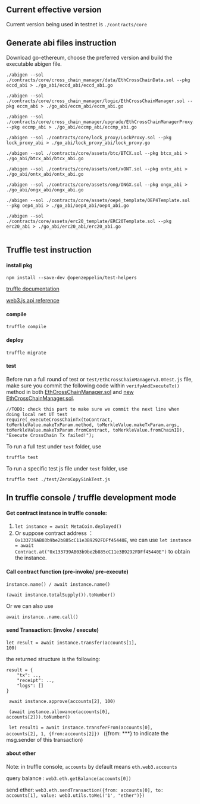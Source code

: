 ## Current effective version

Current version being used in testnet is `./contracts/core`

## Generate abi files instruction

Download go-ethereum, choose the preferred version and build the executable abigen file.

```
./abigen --sol ./contracts/core/cross_chain_manager/data/EthCrossChainData.sol --pkg eccd_abi > ./go_abi/eccd_abi/eccd_abi.go

./abigen --sol ./contracts/core/cross_chain_manager/logic/EthCrossChainManager.sol --pkg eccm_abi > ./go_abi/eccm_abi/eccm_abi.go

./abigen --sol ./contracts/core/cross_chain_manager/upgrade/EthCrossChainManagerProxy.sol --pkg eccmp_abi > ./go_abi/eccmp_abi/eccmp_abi.go

./abigen --sol ./contracts/core/lock_proxy/LockProxy.sol --pkg lock_proxy_abi > ./go_abi/lock_proxy_abi/lock_proxy.go

./abigen --sol ./contracts/core/assets/btc/BTCX.sol --pkg btcx_abi > ./go_abi/btcx_abi/btcx_abi.go

./abigen --sol ./contracts/core/assets/ont/xONT.sol --pkg ontx_abi > ./go_abi/ontx_abi/ontx_abi.go

./abigen --sol ./contracts/core/assets/ong/ONGX.sol --pkg ongx_abi > ./go_abi/ongx_abi/ongx_abi.go

./abigen --sol ./contracts/core/assets/oep4_template/OEP4Template.sol --pkg oep4_abi > ./go_abi/oep4_abi/oep4_abi.go

./abigen --sol ./contracts/core/assets/erc20_template/ERC20Template.sol --pkg erc20_abi > ./go_abi/erc20_abi/erc20_abi.go


```

## Truffle test instruction

#### install pkg
```
npm install --save-dev @openzeppelin/test-helpers

```



[truffle documentation](https://learnblockchain.cn/docs/truffle/getting-started/interacting-with-your-contracts.html)

[web3.js api reference](https://web3.tryblockchain.org/Web3.js-api-refrence.html)

#### compile
```
truffle compile
```

#### deploy
```
truffle migrate
```

#### test

Before run a full round of test or `test/EthCrossChainManagerv3.0Test.js` file, make sure you commit the following code within ```verifyAndExecuteTx()``` method in both [EthCrossChainManager.sol](./contracts/core/CrossChainManager/logic/EthCrossChainManager.sol) and [new EthCrossChainManager.sol](./contracts/core/CrossChainManager/logic/EthCrossChainManager_new_template.sol).
```
//TODO: check this part to make sure we commit the next line when doing local net UT test
require(_executeCrossChainTx(toContract, toMerkleValue.makeTxParam.method, toMerkleValue.makeTxParam.args, toMerkleValue.makeTxParam.fromContract, toMerkleValue.fromChainID), "Execute CrossChain Tx failed!");
```

To run a full test under `test` folder, use 
```
truffle test
```
To run a specific test js file under `test` folder, use
```
truffle test ./test/ZeroCopySinkTest.js
```



## In truffle console / truffle development mode

#### Get contract instance in truffle console:
1. <code>let instance = await MetaCoin.deployed()</code>
2. Or suppose contract address ： <code>0x133739AB03b9be2b885cC11e3B9292FDFf45440E</code>, 
    we can use <code>let instance = await Contract.at("0x133739AB03b9be2b885cC11e3B9292FDFf45440E")</code> to obtain the instance.

#### Call contract function (pre-invoke/ pre-execute)
```
instance.name() / await instance.name()

(await instance.totalSupply()).toNumber()
```
Or we can also use
```
await instance..name.call()
```

#### send Transaction: (invoke / execute)
<code>let result = await instance.transfer(accounts[1], 100)</code>

the returned structure is the following:
```
result = {
    "tx": .., 
    "receipt": ..,
    "logs": []
}

```

<code> await instance.approve(accounts[2], 100)</code>

<code> (await instance.allowance(accounts[0], accounts[2])).toNumber()</code>

<code> let result1 = await instance.transferFrom(accounts[0], accounts[2], 1, {from:accounts[2]})
</code> ({from: ***} to indicate the msg.sender of this transaction)

#### about ether

Note: in truffle console, <code>accounts</code> by default means <code>eth.web3.accounts</code>

query balance : <code>web3.eth.getBalance(accounts[0])</code>

send ether: <code>web3.eth.sendTransaction({from: accounts[0], to: accounts[1], value: web3.utils.toWei('1', "ether")})</code>


